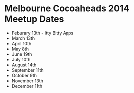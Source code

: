 # Melbourne Cocoaheads 2014 Meetup Dates

- Feburary 13th - Itty Bitty Apps
- March 13th
- April 10th
- May 8th
- June 19th
- July 10th
- August 14th
- September 11th
- October 9th
- November 13th
- December 11th

